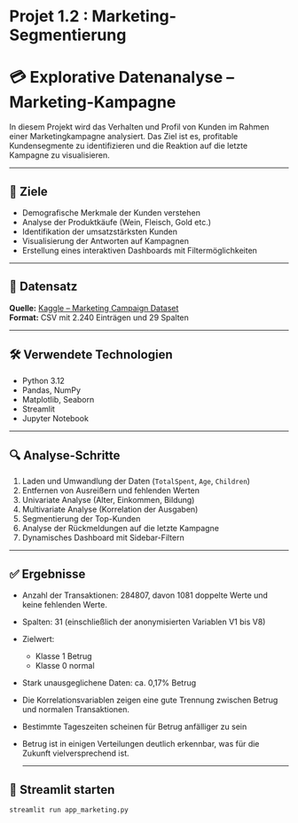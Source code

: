 ﻿# Projet 1.2 : Marketing-Segmentierung 

# 💳 Explorative Datenanalyse – Marketing-Kampagne 

In diesem Projekt wird das Verhalten und Profil von Kunden im Rahmen einer Marketingkampagne analysiert. Das Ziel ist es, profitable Kundensegmente zu identifizieren und die Reaktion auf die letzte Kampagne zu visualisieren.

---

## 🎯 Ziele

- Demografische Merkmale der Kunden verstehen
- Analyse der Produktkäufe (Wein, Fleisch, Gold etc.)
- Identifikation der umsatzstärksten Kunden
- Visualisierung der Antworten auf Kampagnen
- Erstellung eines interaktiven Dashboards mit Filtermöglichkeiten

---

## 📁 Datensatz

**Quelle:** [Kaggle – Marketing Campaign Dataset](https://www.kaggle.com/datasets/rodsaldanha/arketingcampaign/data)  
**Format:** CSV mit 2.240 Einträgen und 29 Spalten

---

## 🛠️ Verwendete Technologien

- Python 3.12
- Pandas, NumPy
- Matplotlib, Seaborn
- Streamlit
- Jupyter Notebook

---

## 🔍 Analyse-Schritte

1. Laden und Umwandlung der Daten (`TotalSpent`, `Age`, `Children`)
2. Entfernen von Ausreißern und fehlenden Werten
3. Univariate Analyse (Alter, Einkommen, Bildung)
4. Multivariate Analyse (Korrelation der Ausgaben)
5. Segmentierung der Top-Kunden
6. Analyse der Rückmeldungen auf die letzte Kampagne
7. Dynamisches Dashboard mit Sidebar-Filtern

---

## ✅ Ergebnisse

- Anzahl der Transaktionen: 284807, davon 1081 doppelte Werte und keine fehlenden Werte.
- Spalten: 31 (einschließlich der anonymisierten Variablen V1 bis V8)
- Zielwert: 
    - Klasse 1 Betrug
    - Klasse 0 normal
- Stark unausgeglichene Daten: ca. 0,17% Betrug
- Die Korrelationsvariablen zeigen eine gute Trennung zwischen Betrug und normalen Transaktionen.
- Bestimmte Tageszeiten scheinen für Betrug anfälliger zu sein
- Betrug ist in einigen Verteilungen deutlich erkennbar, was für die Zukunft vielversprechend ist.

  ---

## 🚀 Streamlit starten

```bash
streamlit run app_marketing.py
